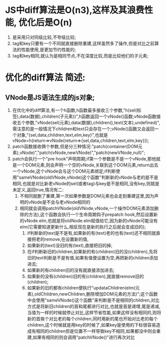 # JS中diff算法是O(n3),这样及其浪费性能, 优化后是O(n)   

1. 是采用只对同级比较,不夸级比较;
2. tag和key只要有一个不同就直接删除重建,这样虽然多了操作,但是对比之前算法的性能使用,是更加节约性能的;
3. tag和key相同,就认为是相同节点,不在深度比较,而是比较他们的子元素;   

#  优化的diff算法 简述:
## VNode是JS语法生成的js对象; ##
1. 在优化中的diff算法,有一个h函数,h函数最多接收三个参数,"h(sel(标签),data(数据),children(子元素))",h函数返回一个vNode()函数;vNode函数接收五个参数,"vNode(sel(元素),data(数据),children(),text(文本),undefined)",需注意的是一般情况下children和text只会存在一个;vNode()函数又会返回一个对象,"{sel,data,children,text,elm,key}",也就是vNode=h(return=>vNode(return=>{sel,data,children,text,elm,key}));
2. patch函数接收俩个参数,但是分三种情况:"patch(container(DOM元素),vNode)","patch(vNode,newVNode)","patch(newVNode,null)";
3. patch会执行一个"pre hook"声明周期;if第一个参数是不是一个vNode,那他就是一个DOM元素,则会声明一个空的vNode,关联到这个DOM元素,return出去一个vNode,这个vNode会与这个DOM元素绑定;if判断使用"sameVNode(oldVNode,vNode)这个函数"判断新的vNode与老的是不是相同,也就是对比新老vNode的sel(或者tag)与key是不是相同,没有key,则就是未定义,返回true,情况有二:   
   1. 不相同就删了重建,第一次如果参数是DOM元素也会走到重建这里,因为声明的vNode是不会与老vNode相同的   
   2. 相同就会调用patchVNode(oldVNode,vNode,一个操作DOM元素添加删除的方法),这个函数会执行一个生命周期钩子prepatch hook,然后设置新的vNode.elm,也就是将oldNode.elm赋值给它,因为新的vNode可能没有elm(它需要知道更新什么,相反现在是新的执行之后就会变成旧的);
      1. if判断新的text是不是有,如果新的有(text)老的也有(text)还不相同就直接把老的remove,在设置新的值,
      2. 如果新的(text)没旧的有(text),直接把旧的掉;
      3. 在if判断新旧的children,如果新的有(children)旧的没(children),先将旧的text判断是不是有值,如果有值便设置为空,再把新的children添加进去;
      4. 如果新的有children旧的没有就直接添加进去;
      5. 如果新的没有(children)旧的有(children),就直接remove旧的(children);
      6. 如果新的旧的都有children便执行"updataChlidren(elm(元素),oldChildren,newChildren,删除增加DOM元素的方法)";这个函数中会使用"sameVNode()这个函数"来判断是不是相同的children,对比方式是将新旧children的首和尾都进行对比,也就是首是递增,尾是递减,当值为一样的时候就停止对比,这样节省性能,如果这样没有相同的,则将新的首挨个对比老的每个children,同时用新的尾也开始对比老的每个children,这个时候就是用key的时候了,如果key是使用的下标很容易造成有相同的children但是位置不一样导致key不相同,如果都没中则会重建,如果有相同的则会调用"patchVNode()"进行再次对比